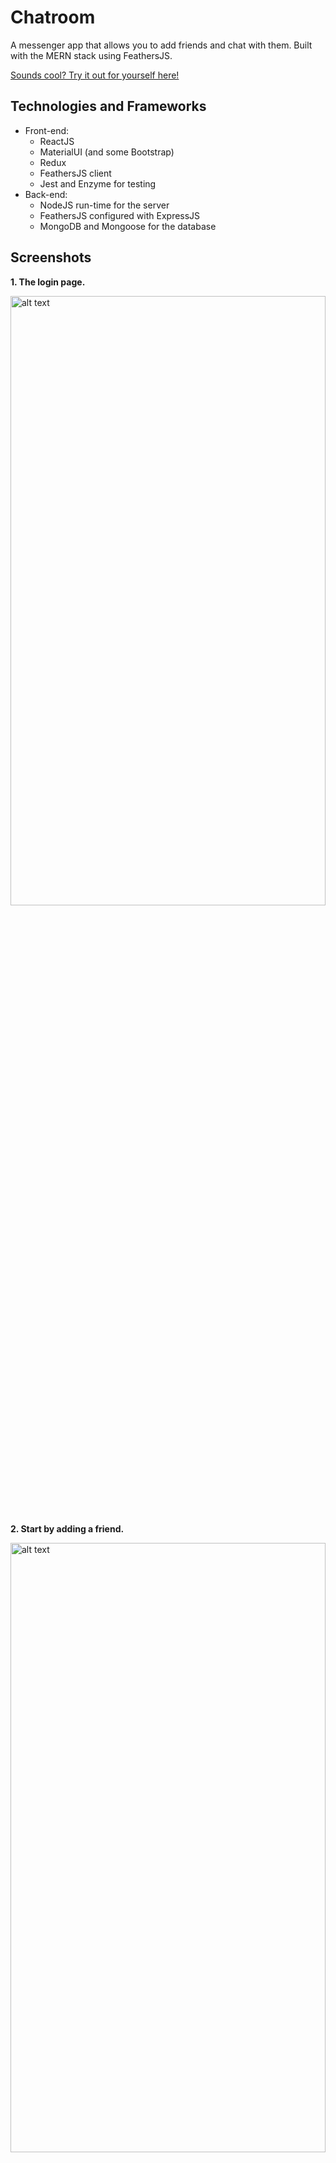 # Chatroom

A messenger app that allows you to add friends and chat with them. Built with the MERN stack using FeathersJS.

[Sounds cool? Try it out for yourself here!](https://feathers-chatroom.herokuapp.com/)

## Technologies and Frameworks
- Front-end:
  - ReactJS
  - MaterialUI (and some Bootstrap)
  - Redux
  - FeathersJS client
  - Jest and Enzyme for testing
- Back-end:
  - NodeJS run-time for the server
  - FeathersJS configured with ExpressJS
  - MongoDB and Mongoose for the database
  
## Screenshots
**1. The login page.**

<img src="https://github.com/gandh99/Chatroom/blob/master/screenshots/login.png" alt="alt text" width="100%" height="50%">

**2. Start by adding a friend.**

<img src="https://github.com/gandh99/Chatroom/blob/master/screenshots/add_friend.png" alt="alt text" width="100%" height="50%">

**3. The friend will then show up on your friends page.**

<img src="https://github.com/gandh99/Chatroom/blob/master/screenshots/friends_page.png" alt="alt text" width="100%" height="50%">

**4. Start a new chatgroup with 1 or more friends.**

<img src="https://github.com/gandh99/Chatroom/blob/master/screenshots/new_chatgroup.png" alt="alt text" width="100%" height="50%">

**5. Start by typing something to your friend and chatting with that in real-time.**

<img src="https://github.com/gandh99/Chatroom/blob/master/screenshots/new_chat.png" alt="alt text" width="100%" height="50%">
<img src="https://github.com/gandh99/Chatroom/blob/master/screenshots/chat.png" alt="alt text" width="100%" height="50%">

**6. View a list of your chatgroups, sorted in real-time by the latest messages received.**

<img src="https://github.com/gandh99/Chatroom/blob/master/screenshots/all_chatgroups.png" alt="alt text" width="100%" height="50%">


## Notes on Deployment
There are a few characteristics of this project that are different from typical full-stack JS projects. This affects how it must be configured in order for it to be deployed onto Heroku. These characteristics are:

1. This project is built using the MERN (MongoDB, ExpressJS, React, NodeJS) stack.
2. The Node backend uses the FeathersJS framework.
3. The server entry point (app.js/index.js/etc.) is not located in the root directory. In fact, the root directory contains separate client/ and server/ folders.
4. MongoDB Atlas was used to host the MongoDB database.

Therefore, in order to correctly deploy this project, the following steps had to be taken:

1. The root directory must have a package.json file. 
    - This package.json file should have a "start" script which can allow Heroku to start the main server file. 
	- The "start" script must call npm install in the server.
	- Alternatively, one could also use a Heroku Procfile located in the root directory to perform the same function. 
2. Delete `app.use('/', express.static(app.get('public')))` and `app.use(favicon(path.join(app.get('public'), 'favicon.ico')))` from the app.js file in the FeathersJS framework.
    - They are not needed because we are not serving our website from Feathers' public/ folder.
3. Include `process.env['NODE_CONFIG_DIR'] = path.join(__dirname, '../config/')` in app.js.
    - This tells Heroku where to look for the config/ folder, relative to the app.js location.
    - It is important to have the '../' in the '../config/' path name.
4. Include `app.use(express.static(path.join(__dirname, '../../client/build')))` and
```
app.get('*', (req, res) => {
  res.sendFile(path.join(__dirname + '/../../client/build/index.html'))
})
``` 
at the end of the app.js file. This tells Heroku where to look for the entry point in the React app, which is located in the client/ folder (at the same level as server/).

5. Either move `app.use(express.notFound())` all the way to very end of app.js, or remove it entirely.
    - This is because leaving it in its original place would cause the Heroku app to always server the default Feathers' 404 Not Found page.
6. Ensure that the contents of the config/ folder are pushed to Git and Heroku.
    - Be extra careful not to include any sensitive information like passwords and keys.
    - All sensitive information should be set in Heroku's settings, under the config variables.
    - The values in the .json file can refer to the config variables directly by name, and they must be enclosed in double quotes.
7. Make sure that the correct values for `host`, `port`, `mongodb`, etc. are assigned in the production.json file.
8. In MongoDB Atlas, make sure to whitelist `0.0.0.0/0` so that the Heroku app can connect to it.

References:
- [How to setup Heroku when your server entry point is in a sub-folder.](https://stackoverflow.com/a/61354113)
- [Configuring the production.json file, and teaching app.js how to find it.](https://docs.feathersjs.com/api/configuration.html#usage)

## About

This project uses [Feathers](http://feathersjs.com). An open source web framework for building modern real-time applications. For more information on Feathers you can do with Feathers visit [docs.feathersjs.com](http://docs.feathersjs.com).
